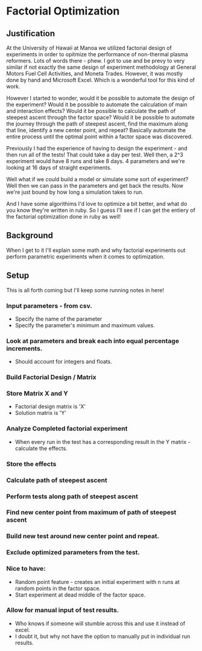 # Factorial Optimization

## Justification

At the University of Hawaii at Manoa we utilized factorial design of experiments in order to opitmize the performance of non-thermal plasma reformers.  Lots of words there - phew.  I got to use and be prevy to very similar if not exactly the same design of experiment methodology at General Motors Fuel Cell Activities, and Moneta Trades. However, it was mostly done by hand and Microsoft Excel. Which is a wonderful tool for this kind of work.

However I started to wonder, would it be possible to automate the design of the experiment?  Would it be possible to automate the calculation of main and interaction effects?  Would it be possible to calculate the path of steepest ascent through the factor space? Would it be possible to automate the journey through the path of steepest ascent, find the maximum along that line, identify a new center point, and repeat?  Basically automate the entire process until the optimal point within a factor space was discovered.

Previously I had the experience of having to design the experiment - and then run all of the tests!  That could take a day per test.  Well then, a 2^3 experiment would have 8 runs and take 8 days.  4 parameters and we're looking at 16 days of straight experiments.

Well what if we could build a model or simulate some sort of experiment?  Well then we can pass in the parameters and get back the results.  Now we're just bound by how long a simulation takes to run.

And I have some algorithims I'd love to optimize a bit better, and what do you know they're written in ruby.  So I guess I'll see if I can get the entiery of the factorial optimization done in ruby as well!

## Background

When I get to it I'll explain some math and why factorial experiments out perform parametric experiments when it comes to optimization.

## Setup

This is all forth coming but I'll keep some running notes in here!

### Input parameters - from csv. 
* Specify the name of the parameter
* Specify the parameter's minimum and maximum values.

### Look at parameters and break each into equal percentage increments. 
* Should account for integers and floats.

### Build Factorial Design / Matrix

### Store Matrix X and Y
* Factorial design matrix is 'X'
* Solution matrix is 'Y'

### Analyze Completed factorial experiment
* When every run in the test has a corresponding result in the Y matrix - calculate the effects.

### Store the effects

### Calculate path of steepest ascent

### Perform tests along path of steepest ascent

### Find new center point from maximum of path of steepest ascent

### Build new test around new center point and repeat.

### Exclude optimized parameters from the test.

### Nice to have:
* Random point feature - creates an initial experiment with n runs at random points in the factor space.
* Start experiment at dead middle of the factor space.

### Allow for manual input of test results.
* Who knows if someone will stumble across this and use it instead of excel.  
* I doubt it, but why not have the option to manually put in individual run results.